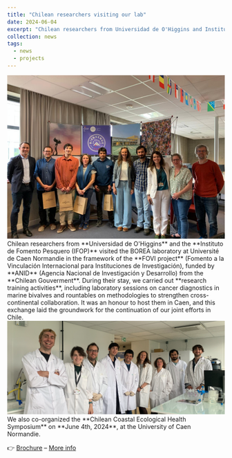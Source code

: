 ```yaml
---
title: "Chilean researchers visiting our lab"
date: 2024-06-04
excerpt: "Chilean researchers from Universidad de O'Higgins and Instituto de Fomento Pesquero are visiting the BOREA laboratory at Université de Caen Normandie thanks to the #FOVI project funded by ANID (Gobierno de Chile). <img src='/images/news/fovi-team-2024.png'>"
collection: news
tags:
  - news
  - projects
---
```


<img src='images/news/visita-chilenos-unicaen.JPG'>  
Chilean researchers from **Universidad de O'Higgins** and the **Instituto de Fomento Pesquero (IFOP)** visited the BOREA laboratory at Université de Caen Normandie in the framework of the **FOVI project** (Fomento a la Vinculación Internacional para Instituciones de Investigación), funded by **ANID** (Agencia Nacional de Investigación y Desarrollo) from the **Chilean Gouverment**. During their stay, we carried out **research training activities**, including laboratory sessions on cancer diagnostics in marine bivalves and rountables on methodologies to strengthen cross-continental collaboration. It was an honour to host them in Caen, and this exchange laid the groundwork for the continuation of our joint efforts in Chile.  

<img src='/images/news/fovi-team-2024.png'>  
We also co-organized the **Chilean Coastal Ecological Health Symposium** on **June 4th, 2024**, at the University of Caen Normandie.  

👉 [Brochure](https://borea.mnhn.fr/sites/default/files/fichiers-actus/SYMPOSIUM-brochure_4June2024.pdf) – [More info](https://borea.mnhn.fr/fr/actualit%C3%A9-borea/chilean-coastal-ecological-health-symposium-4-juin-2024-universit%C3%A9-caen-normandie)  
